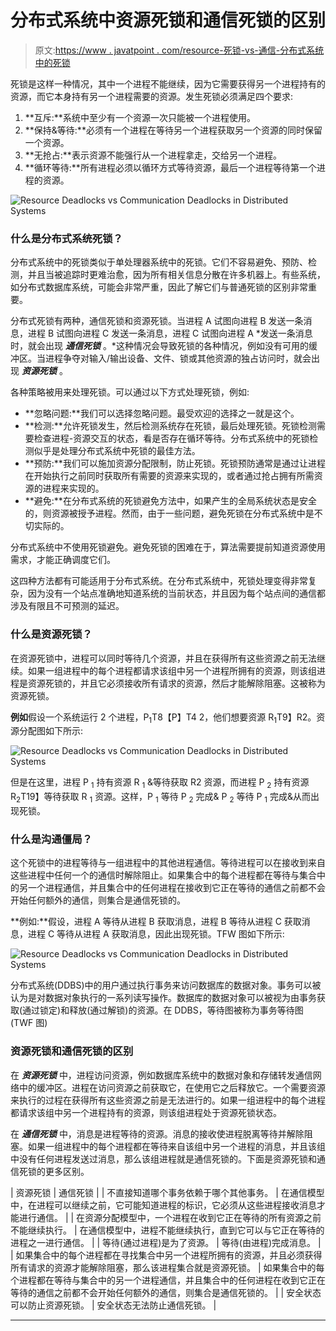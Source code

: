 # 分布式系统中资源死锁和通信死锁的区别

> 原文:[https://www . javatpoint . com/resource-死锁-vs-通信-分布式系统中的死锁](https://www.javatpoint.com/resource-deadlocks-vs-communication-deadlocks-in-distributed-systems)

死锁是这样一种情况，其中一个进程不能继续，因为它需要获得另一个进程持有的资源，而它本身持有另一个进程需要的资源。发生死锁必须满足四个要求:

1.  **互斥:**系统中至少有一个资源一次只能被一个进程使用。
2.  **保持&等待:**必须有一个进程在等待另一个进程获取另一个资源的同时保留一个资源。
3.  **无抢占:**表示资源不能强行从一个进程拿走，交给另一个进程。
4.  **循环等待:**所有进程必须以循环方式等待资源，最后一个进程等待第一个进程的资源。

![Resource Deadlocks vs Communication Deadlocks in Distributed Systems](../Images/613f71a6809ac1e3db918a471fdc7f98.png)

### 什么是分布式系统死锁？

分布式系统中的死锁类似于单处理器系统中的死锁。它们不容易避免、预防、检测，并且当被追踪时更难治愈，因为所有相关信息分散在许多机器上。有些系统，如分布式数据库系统，可能会非常严重，因此了解它们与普通死锁的区别非常重要。

分布式死锁有两种，通信死锁和资源死锁。当进程 A 试图向进程 B 发送一条消息，进程 B 试图向进程 C 发送一条消息，进程 C 试图向进程 A *发送一条消息时，就会出现 ***通信死锁*** 。*这种情况会导致死锁的各种情况，例如没有可用的缓冲区。当进程争夺对输入/输出设备、文件、锁或其他资源的独占访问时，就会出现 ***资源死锁*** 。

各种策略被用来处理死锁。可以通过以下方式处理死锁，例如:

*   **忽略问题:**我们可以选择忽略问题。最受欢迎的选择之一就是这个。
*   **检测:**允许死锁发生，然后检测系统存在死锁，最后处理死锁。死锁检测需要检查进程-资源交互的状态，看是否存在循环等待。分布式系统中的死锁检测似乎是处理分布式系统中死锁的最佳方法。
*   **预防:**我们可以施加资源分配限制，防止死锁。死锁预防通常是通过让进程在开始执行之前同时获取所有需要的资源来实现的，或者通过抢占拥有所需资源的进程来实现的。
*   **避免:**在分布式系统的死锁避免方法中，如果产生的全局系统状态是安全的，则资源被授予进程。然而，由于一些问题，避免死锁在分布式系统中是不切实际的。

分布式系统中不使用死锁避免。避免死锁的困难在于，算法需要提前知道资源使用需求，才能正确调度它们。

这四种方法都有可能适用于分布式系统。在分布式系统中，死锁处理变得非常复杂，因为没有一个站点准确地知道系统的当前状态，并且因为每个站点间的通信都涉及有限且不可预测的延迟。

### 什么是资源死锁？

在资源死锁中，进程可以同时等待几个资源，并且在获得所有这些资源之前无法继续。如果一组进程中的每个进程都请求该组中另一个进程所拥有的资源，则该组进程是资源死锁的，并且它必须接收所有请求的资源，然后才能解除阻塞。这被称为资源死锁。

**例如**假设一个系统运行 2 个进程，P<sub>1</sub>T8【P】T4 2，他们想要资源 R<sub>1</sub>T9】R2。资源分配图如下所示:

![Resource Deadlocks vs Communication Deadlocks in Distributed Systems](../Images/28a5639ec608b2e3152c55206cad73cc.png)

但是在这里，进程 P <sub>1</sub> 持有资源 R <sub>1</sub> &等待获取 R2 资源，而进程 P <sub>2</sub> 持有资源 R<sub>2</sub>T19】等待获取 R <sub>1</sub> 资源。这样，P <sub>1</sub> 等待 P <sub>2</sub> 完成& P <sub>2</sub> 等待 P <sub>1</sub> 完成&从而出现死锁。

### 什么是沟通僵局？

这个死锁中的进程等待与一组进程中的其他进程通信。等待进程可以在接收到来自这些进程中任何一个的通信时解除阻止。如果集合中的每个进程都在等待与集合中的另一个进程通信，并且集合中的任何进程在接收到它正在等待的通信之前都不会开始任何额外的通信，则集合是通信死锁的。

**例如:**假设，进程 A 等待从进程 B 获取消息，进程 B 等待从进程 C 获取消息，进程 C 等待从进程 A 获取消息，因此出现死锁。TFW 图如下所示:

![Resource Deadlocks vs Communication Deadlocks in Distributed Systems](../Images/496667a6277771af03727db4705d0247.png)

分布式系统(DDBS)中的用户通过执行事务来访问数据库的数据对象。事务可以被认为是对数据对象执行的一系列读写操作。数据库的数据对象可以被视为由事务获取(通过锁定)和释放(通过解锁)的资源。在 DDBS，等待图被称为事务等待图(TWF 图)

### 资源死锁和通信死锁的区别

在 ***资源死锁*** 中，进程访问资源，例如数据库系统中的数据对象和存储转发通信网络中的缓冲区。进程在访问资源之前获取它，在使用它之后释放它。一个需要资源来执行的过程在获得所有这些资源之前是无法进行的。如果一组进程中的每个进程都请求该组中另一个进程持有的资源，则该组进程处于资源死锁状态。

在 ***通信死锁*** 中，消息是进程等待的资源。消息的接收使进程脱离等待并解除阻塞。如果一组进程中的每个进程都在等待来自该组中另一个进程的消息，并且该组中没有任何进程发送过消息，那么该组进程就是通信死锁的。下面是资源死锁和通信死锁的更多区别。

| 资源死锁 | 通信死锁 |
| 不直接知道哪个事务依赖于哪个其他事务。 | 在通信模型中，在进程可以继续之前，它可能知道进程的标识，它必须从这些进程接收消息才能进行通信。 |
| 在资源分配模型中，一个进程在收到它正在等待的所有资源之前不能继续执行。 | 在通信模型中，进程不能继续执行，直到它可以与它正在等待的进程之一进行通信。 |
| 等待(通过进程)是为了资源。 | 等待(由进程)完成消息。 |
| 如果集合中的每个进程都在寻找集合中另一个进程所拥有的资源，并且必须获得所有请求的资源才能解除阻塞，那么该进程集合就是资源死锁。 | 如果集合中的每个进程都在等待与集合中的另一个进程通信，并且集合中的任何进程在收到它正在等待的通信之前都不会开始任何额外的通信，则集合是通信死锁的。 |
| 安全状态可以防止资源死锁。 | 安全状态无法防止通信死锁。 |

* * *